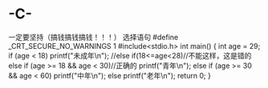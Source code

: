 # -C-
一定要坚持（搞钱搞钱搞钱！！！）
选择语句
#define _CRT_SECURE_NO_WARNINGS 1
#include<stdio.h>
int main()
{
	int age = 29;
	if (age < 18)
		printf("未成年\n");
	//else if(18<=age<28)//不能这样，这是错的
	else if (age >= 18 && age < 30)//正确的
		printf("青年\n");
	else if (age >= 30 && age < 60)
		printf("中年\n");
	else
		printf("老年\n");
	return 0;
}
